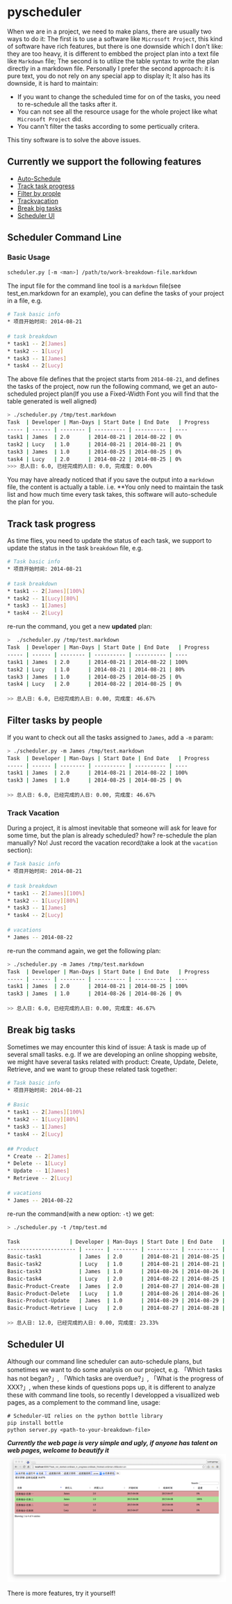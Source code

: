 pyscheduler
===========

When we are in a project, we need to make plans, there are usually two ways to do it: The first is to use a software like `Microsoft Project`, this kind of software have rich features, but there is one downside which I don't like: they are too heavy, it is different to embbed the project plan into a text file like `Markdown` file; The second is to utilize the table syntax to write the plan directly in a markdown file. Personally I prefer the second approach: it is pure text, you do not rely on any special app to display it; It also has its downside, it is hard to maintain:

* If you want to change the scheduled time for on of the tasks, you need to re-schedule all the tasks after it.
* You can not see all the resource usage for the whole project like what `Microsoft Project` did.
* You cann't filter the tasks according to some perticually critera.

This tiny software is to solve the above issues.

## Currently we support the following features

* [Auto-Schedule](#usage)
* [Track task progress](#track-task-progress)
* [Filter by prople](#filter-by-people)
* [Trackvacation](#track-vacation)
* [Break big tasks](#break-big-tasks)
* [Scheduler UI](#scheduler-ui)


## Scheduler Command Line

### Basic Usage

```bash
scheduler.py [-m <man>] /path/to/work-breakdown-file.markdown
```

The input file for the command line tool is a `markdown` file(see test_en.markdown for an example), you can define the tasks of your project in a file, e.g.

```bash
# Task basic info
* 项目开始时间: 2014-08-21

# task breakdown
* task1 -- 2[James]
* task2 -- 1[Lucy]
* task3 -- 1[James]
* task4 -- 2[Lucy]
```

The above file defines that the project starts from `2014-08-21`, and defines the tasks of the project, now run the following command, we get an auto-scheduled project plan(If you use a Fixed-Width Font you will find that the table generated is well aligned)

```bash
> ./scheduler.py /tmp/test.markdown
Task  | Developer | Man-Days | Start Date | End Date   | Progress
----- | ------ | -------- | ---------- | ---------- | ----
task1 | James  | 2.0      | 2014-08-21 | 2014-08-22 | 0%
task2 | Lucy   | 1.0      | 2014-08-21 | 2014-08-21 | 0%
task3 | James  | 1.0      | 2014-08-25 | 2014-08-25 | 0%
task4 | Lucy   | 2.0      | 2014-08-22 | 2014-08-25 | 0%
>>> 总人日: 6.0, 已经完成的人日: 0.0, 完成度: 0.00%
```

You may have already noticed that if you save the output into a `markdown` file, the content is actually a table. i.e. **You only need to maintain the task list and how much time every task takes, this software will auto-schedule the plan for you.

## Track task progress

As time flies, you need to update the status of each task, we support to update the status in the task `breakdown` file, e.g.

```bash
# Task basic info
* 项目开始时间: 2014-08-21

# task breakdown
* task1 -- 2[James][100%]
* task2 -- 1[Lucy][80%]
* task3 -- 1[James]
* task4 -- 2[Lucy]
```

re-run the command, you get a new **updated** plan:

```bash
>  ./scheduler.py /tmp/test.markdown
Task  | Developer | Man-Days | Start Date | End Date   | Progress
----- | ------ | -------- | ---------- | ---------- | ----
task1 | James  | 2.0      | 2014-08-21 | 2014-08-22 | 100%
task2 | Lucy   | 1.0      | 2014-08-21 | 2014-08-21 | 80%
task3 | James  | 1.0      | 2014-08-25 | 2014-08-25 | 0%
task4 | Lucy   | 2.0      | 2014-08-22 | 2014-08-25 | 0%

>> 总人日: 6.0, 已经完成的人日: 0.00, 完成度: 46.67%
```

## Filter tasks by people

If you want to check out all the tasks assigned to `James`, add a `-m` param:

```bash
> ./scheduler.py -m James /tmp/test.markdown
Task  | Developer | Man-Days | Start Date | End Date   | Progress
----- | ------ | -------- | ---------- | ---------- | ----
task1 | James  | 2.0      | 2014-08-21 | 2014-08-22 | 100%
task3 | James  | 1.0      | 2014-08-25 | 2014-08-25 | 0%

>> 总人日: 6.0, 已经完成的人日: 0.00, 完成度: 46.67%
```

### Track Vacation

During a project, it is almost inevitable that someone will ask for leave for some time, but the plan is already scheduled? how? re-schedule the plan manually? No! Just record the vacation record(take a look at the `vacation` section):

```bash
# Task basic info
* 项目开始时间: 2014-08-21

# task breakdown
* task1 -- 2[James][100%]
* task2 -- 1[Lucy][80%]
* task3 -- 1[James]
* task4 -- 2[Lucy]

# vacations
* James -- 2014-08-22
```

re-run the command again, we get the following plan: 

```bash
> ./scheduler.py -m James /tmp/test.markdown
Task  | Developer | Man-Days | Start Date | End Date   | Progress
----- | ------ | -------- | ---------- | ---------- | ----
task1 | James  | 2.0      | 2014-08-21 | 2014-08-25 | 100%
task3 | James  | 1.0      | 2014-08-26 | 2014-08-26 | 0%

>> 总人日: 6.0, 已经完成的人日: 0.00, 完成度: 46.67%
```

## Break big tasks

Sometimes we may encounter this kind of issue: A task is made up of several small tasks. e.g. If we are developing an online shopping website, we might have several tasks related with product: Create, Update, Delete, Retrieve, and we want to group these related task together:

```bash
# Task basic info
* 项目开始时间: 2014-08-21

# Basic
* task1 -- 2[James][100%]
* task2 -- 1[Lucy][80%]
* task3 -- 1[James]
* task4 -- 2[Lucy]

## Product
* Create -- 2[James]
* Delete -- 1[Lucy]
* Update -- 1[James]
* Retrieve -- 2[Lucy]

# vacations
* James -- 2014-08-22
```

re-run the command(with a new option: `-t`) we get:

```bash
> ./scheduler.py -t /tmp/test.md

Task                | Developer | Man-Days | Start Date | End Date   | Progress
---------------------- | ------ | -------- | ---------- | ---------- | ----
Basic-task1            | James  | 2.0      | 2014-08-21 | 2014-08-25 | 100%
Basic-task2            | Lucy   | 1.0      | 2014-08-21 | 2014-08-21 | 80%
Basic-task3            | James  | 1.0      | 2014-08-26 | 2014-08-26 | 0%
Basic-task4            | Lucy   | 2.0      | 2014-08-22 | 2014-08-25 | 0%
Basic-Product-Create   | James  | 2.0      | 2014-08-27 | 2014-08-28 | 0%
Basic-Product-Delete   | Lucy   | 1.0      | 2014-08-26 | 2014-08-26 | 0%
Basic-Product-Update   | James  | 1.0      | 2014-08-29 | 2014-08-29 | 0%
Basic-Product-Retrieve | Lucy   | 2.0      | 2014-08-27 | 2014-08-28 | 0%

>> 总人日: 12.0, 已经完成的人日: 0.00, 完成度: 23.33%
```

## Scheduler UI

Although our command line scheduler can auto-schedule plans, but sometimes we want to do some analysis on our project, e.g. 「Which tasks has not began?」, 「Which tasks are overdue?」, 「What is the progress of XXX?」, when these kinds of questions pops up, it is different to analyze these with command line tools, so recently I developped a visuallized web pages, as a complement to the command line, usage:

    # Scheduler-UI relies on the python bottle library
    pip install bottle
    python server.py <path-to-your-breakdown-file>

***Currently the web page is very simple and ugly, if anyone has talent on web pages, welcome to beautify it***
![](scheduler-ui.png)

There is more features, try it yourself!

